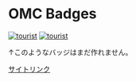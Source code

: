 OMC Badges
=====
[![tourist](https://img.shields.io/endpoint?url=https%3A%2F%2Fatcoder-badges.now.sh%2Fapi%2Fatcoder%2Fjson%2Ftourist)](https://atcoder.jp/users/tourist)
[![tourist](https://img.shields.io/endpoint?url=https%3A%2F%2Fatcoder-badges.now.sh%2Fapi%2Fcodeforces%2Fjson%2Ftourist)](https://codeforces.com/profile/tourist)

↑このようなバッジはまだ作れません。

[サイトリンク](https://atcoder-badges.now.sh)
